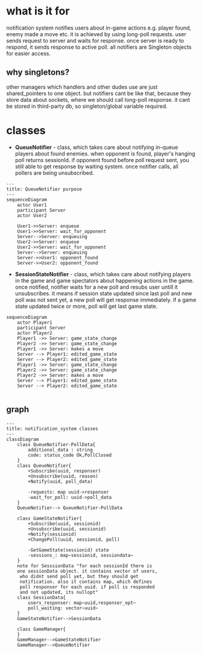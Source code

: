# what is it for
notification system notifies users about in-game actions e.g. player found, enemy made a move etc.
it is achieved by using long-poll requests. user sends request to server and waits for response. once server is ready to respond, it sends response to active poll.
all notifiers are Singleton objects for easier access.
## why singletons?
other managers which handlers and other dudes use are just shared_pointers to one object. but notifiers cant be like that, because they store data about sockets, where we should call long-poll response. it cant be stored in third-party db, so singleton/global variable required.
# classes
* **QueueNotifier** - class, which takes care about notifying in-queue players about found enemies. when opponent is found, player's hanging poll returns sessionId. if opponent found before poll request sent, you still able to get response by waiting system. once notifier calls, all pollers are being unsubscribed. 
```mermaid
---
title: QueueNotifier purpose
---
sequenceDiagram
	actor User1
	participant Server
	actor User2
	
	User1->>Server: enqueue
	User1->>Server: wait_for_opponent
	Server-->Server: enqueuing
	User2->>Server: enqueue
	User2->>Server: wait_for_opponent
	Server-->Server: enqueuing
	Server->>User1: opponent_found
	Server->>User2: opponent_found

```
* **SessionStateNotifier** - class, which takes care about notifying players in the game and game spectators about happening actions in the game. once notified, notifier waits for a new poll and resubs user untill it unsubscribes. it means if session state updated since last poll and new poll was not sent yet, a new poll will get response immediately. if a game state updated twice or more, poll will get last game state.
```mermaid
sequenceDiagram
	actor Player1
	participant Server
	actor Player2
	Player1 ->> Server: game_state_change
	Player2 ->> Server: game_state_change
	Player1 ->> Server: makes a move
	Server --> Player1: edited_game_state
	Server --> Player2: edited_game_state
	Player1 ->> Server: game_state_change
	Player2 ->> Server: game_state_change
	Player2 ->> Server: makes a move
	Server --> Player1: edited_game_state
	Server --> Player2: edited_game_state
	
```

## graph
```mermaid
---
title: notification_system classes
---
classDiagram
	class QueueNotifier-PollData{
		additional_data : string
		code: status_code Ok,PollClosed
	}
	class QueueNotifier{
		+Subscribe(uuid, responser)
		+Unsubscribe(uuid, reason)
		+Notify(uuid, poll_data)

		-requests: map uuid->responser
		-wait_for_poll: uuid->poll_data
	}
	QueueNotifier--> QueueNotifier-PollData
	
	class GameStateNotifier{
		+Subscribe(uuid, sessionid)
		+Unsubscribe(uuid, sessionid)
		+Notify(sessionid)
		+ChangePoll(uuid, sessionid, poll)
		
		-GetGameState(sessionid) state
		-sessions_: map~sessionid, sessiondata~
	}
	note for SesssionData "for each sessionId there is 
	one sessionData object. it contains vector of users,
	 who didnt send poll yet, but they should get 
	 notification. also it contains map, which defines 
	 poll responser for each uuid. if poll is responded 
	 and not updated, its nullopt"
	class SessionData{
		users_responser: map~uuid,responser_opt~
		poll_waiting: vector~uuid~
	}
	GameStateNotifier-->SessionData
	
	class GameManager{
	}
	GameManager-->GameStateNotifier
	GameManager-->QueueNotifier
```